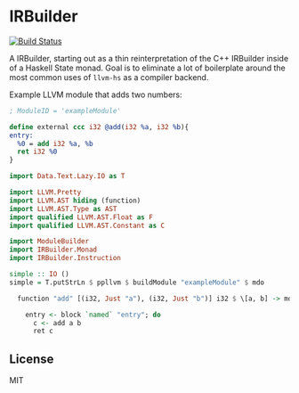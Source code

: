 IRBuilder
=========

[![Build Status](https://travis-ci.org/llvm-hs/llvm-irbuilder.svg?branch=master)](https://travis-ci.org/llvm-hs/llvm-irbuilder)

A IRBuilder, starting out as a thin reinterpretation of the C++ IRBuilder inside
of a Haskell State monad. Goal is to eliminate a lot of boilerplate around the
most common uses of `llvm-hs` as a compiler backend. 

Example LLVM module that adds two numbers:

```llvm
; ModuleID = 'exampleModule'

define external ccc i32 @add(i32 %a, i32 %b){
entry:
  %0 = add i32 %a, %b
  ret i32 %0
}
```

```haskell
import Data.Text.Lazy.IO as T

import LLVM.Pretty
import LLVM.AST hiding (function)
import LLVM.AST.Type as AST
import qualified LLVM.AST.Float as F
import qualified LLVM.AST.Constant as C

import ModuleBuilder
import IRBuilder.Monad
import IRBuilder.Instruction

simple :: IO ()
simple = T.putStrLn $ ppllvm $ buildModule "exampleModule" $ mdo

  function "add" [(i32, Just "a"), (i32, Just "b")] i32 $ \[a, b] -> mdo

    entry <- block `named` "entry"; do
      c <- add a b
      ret c
```

License
-------

MIT
